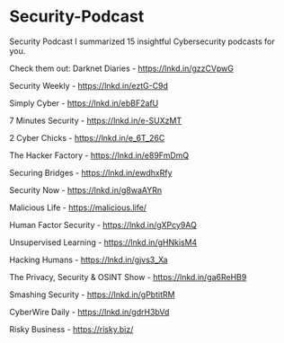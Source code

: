 # Security-Podcast
Security Podcast
I summarized 15 insightful Cybersecurity podcasts for you.

Check them out:
Darknet Diaries - https://lnkd.in/gzzCVpwG

Security Weekly - https://lnkd.in/eztG-C9d

Simply Cyber - https://lnkd.in/ebBF2afU

7 Minutes Security - https://lnkd.in/e-SUXzMT

2 Cyber Chicks - https://lnkd.in/e_6T_26C

The Hacker Factory - https://lnkd.in/e89FmDmQ

Securing Bridges - https://lnkd.in/ewdhxRfy

Security Now - https://lnkd.in/g8waAYRn

Malicious Life - https://malicious.life/

Human Factor Security - https://lnkd.in/gXPcy9AQ

Unsupervised Learning - https://lnkd.in/gHNkisM4

Hacking Humans - https://lnkd.in/gjvs3_Xa

The Privacy, Security & OSINT Show - https://lnkd.in/ga6ReHB9

Smashing Security - https://lnkd.in/gPbtitRM

CyberWire Daily - https://lnkd.in/gdrH3bVd

Risky Business - https://risky.biz/
